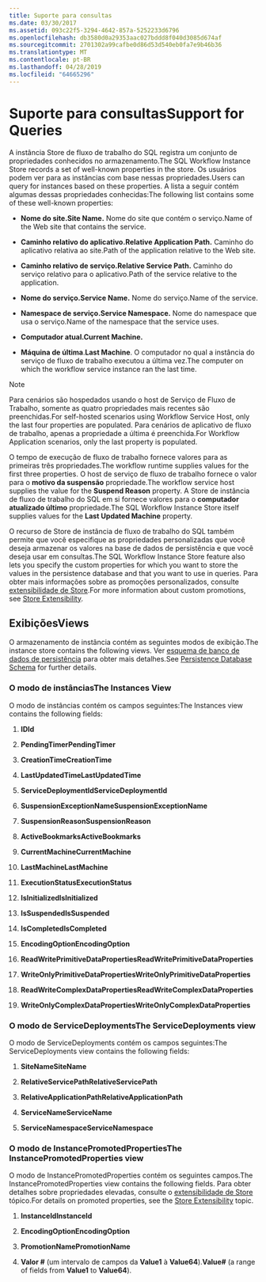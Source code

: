 ```yaml
---
title: Suporte para consultas
ms.date: 03/30/2017
ms.assetid: 093c22f5-3294-4642-857a-5252233d6796
ms.openlocfilehash: db3580d0a29353aac027bddd8f040d3085d674af
ms.sourcegitcommit: 2701302a99cafbe0d86d53d540eb0fa7e9b46b36
ms.translationtype: MT
ms.contentlocale: pt-BR
ms.lasthandoff: 04/28/2019
ms.locfileid: "64665296"
---
```

# <a name="support-for-queries"></a><span data-ttu-id="8b8cc-102">Suporte para consultas</span><span class="sxs-lookup"><span data-stu-id="8b8cc-102">Support for Queries</span></span>
<span data-ttu-id="8b8cc-103">A instância Store de fluxo de trabalho do SQL registra um conjunto de propriedades conhecidos no armazenamento.</span><span class="sxs-lookup"><span data-stu-id="8b8cc-103">The SQL Workflow Instance Store records a set of well-known properties in the store.</span></span> <span data-ttu-id="8b8cc-104">Os usuários podem ver para as instâncias com base nessas propriedades.</span><span class="sxs-lookup"><span data-stu-id="8b8cc-104">Users can query for instances based on these properties.</span></span> <span data-ttu-id="8b8cc-105">A lista a seguir contém algumas dessas propriedades conhecidas:</span><span class="sxs-lookup"><span data-stu-id="8b8cc-105">The following list contains some of these well-known properties:</span></span>  
  
- <span data-ttu-id="8b8cc-106">**Nome do site.**</span><span class="sxs-lookup"><span data-stu-id="8b8cc-106">**Site Name.**</span></span> <span data-ttu-id="8b8cc-107">Nome do site que contém o serviço.</span><span class="sxs-lookup"><span data-stu-id="8b8cc-107">Name of the Web site that contains the service.</span></span>  
  
- <span data-ttu-id="8b8cc-108">**Caminho relativo do aplicativo.**</span><span class="sxs-lookup"><span data-stu-id="8b8cc-108">**Relative Application Path.**</span></span> <span data-ttu-id="8b8cc-109">Caminho do aplicativo relativa ao site.</span><span class="sxs-lookup"><span data-stu-id="8b8cc-109">Path of the application relative to the Web site.</span></span>  
  
- <span data-ttu-id="8b8cc-110">**Caminho relativo de serviço.**</span><span class="sxs-lookup"><span data-stu-id="8b8cc-110">**Relative Service Path.**</span></span> <span data-ttu-id="8b8cc-111">Caminho do serviço relativo para o aplicativo.</span><span class="sxs-lookup"><span data-stu-id="8b8cc-111">Path of the service relative to the application.</span></span>  
  
- <span data-ttu-id="8b8cc-112">**Nome do serviço.**</span><span class="sxs-lookup"><span data-stu-id="8b8cc-112">**Service Name.**</span></span> <span data-ttu-id="8b8cc-113">Nome do serviço.</span><span class="sxs-lookup"><span data-stu-id="8b8cc-113">Name of the service.</span></span>  
  
- <span data-ttu-id="8b8cc-114">**Namespace de serviço.**</span><span class="sxs-lookup"><span data-stu-id="8b8cc-114">**Service Namespace.**</span></span> <span data-ttu-id="8b8cc-115">Nome do namespace que usa o serviço.</span><span class="sxs-lookup"><span data-stu-id="8b8cc-115">Name of the namespace that the service uses.</span></span>  
  
- <span data-ttu-id="8b8cc-116">**Computador atual.**</span><span class="sxs-lookup"><span data-stu-id="8b8cc-116">**Current Machine.**</span></span>  
  
- <span data-ttu-id="8b8cc-117">**Máquina de última**.</span><span class="sxs-lookup"><span data-stu-id="8b8cc-117">**Last Machine**.</span></span> <span data-ttu-id="8b8cc-118">O computador no qual a instância do serviço de fluxo de trabalho executou a última vez.</span><span class="sxs-lookup"><span data-stu-id="8b8cc-118">The computer on which the workflow service instance ran the last time.</span></span>  
  
> [!NOTE]
>  <span data-ttu-id="8b8cc-119">Para cenários são hospedados usando o host de Serviço de Fluxo de Trabalho, somente as quatro propriedades mais recentes são preenchidas.</span><span class="sxs-lookup"><span data-stu-id="8b8cc-119">For self-hosted scenarios using Workflow Service Host, only the last four properties are populated.</span></span> <span data-ttu-id="8b8cc-120">Para cenários de aplicativo de fluxo de trabalho, apenas a propriedade a última é preenchida.</span><span class="sxs-lookup"><span data-stu-id="8b8cc-120">For Workflow Application scenarios, only the last property is populated.</span></span>  
  
 <span data-ttu-id="8b8cc-121">O tempo de execução de fluxo de trabalho fornece valores para as primeiras três propriedades.</span><span class="sxs-lookup"><span data-stu-id="8b8cc-121">The workflow runtime supplies values for the first three properties.</span></span> <span data-ttu-id="8b8cc-122">O host de serviço de fluxo de trabalho fornece o valor para o **motivo da suspensão** propriedade.</span><span class="sxs-lookup"><span data-stu-id="8b8cc-122">The workflow service host supplies the value for the **Suspend Reason** property.</span></span> <span data-ttu-id="8b8cc-123">A Store de instância de fluxo de trabalho do SQL em si fornece valores para o **computador atualizado último** propriedade.</span><span class="sxs-lookup"><span data-stu-id="8b8cc-123">The SQL Workflow Instance Store itself supplies values for the **Last Updated Machine** property.</span></span>  
  
 <span data-ttu-id="8b8cc-124">O recurso de Store de instância de fluxo de trabalho do SQL também permite que você especifique as propriedades personalizadas que você deseja armazenar os valores na base de dados de persistência e que você deseja usar em consultas.</span><span class="sxs-lookup"><span data-stu-id="8b8cc-124">The SQL Workflow Instance Store feature also lets you specify the custom properties for which you want to store the values in the persistence database and that you want to use in queries.</span></span> <span data-ttu-id="8b8cc-125">Para obter mais informações sobre as promoções personalizados, consulte [extensibilidade de Store](store-extensibility.md).</span><span class="sxs-lookup"><span data-stu-id="8b8cc-125">For more information about custom promotions, see [Store Extensibility](store-extensibility.md).</span></span>  
  
## <a name="views"></a><span data-ttu-id="8b8cc-126">Exibições</span><span class="sxs-lookup"><span data-stu-id="8b8cc-126">Views</span></span>  
 <span data-ttu-id="8b8cc-127">O armazenamento de instância contém as seguintes modos de exibição.</span><span class="sxs-lookup"><span data-stu-id="8b8cc-127">The instance store contains the following views.</span></span> <span data-ttu-id="8b8cc-128">Ver [esquema de banco de dados de persistência](persistence-database-schema.md) para obter mais detalhes.</span><span class="sxs-lookup"><span data-stu-id="8b8cc-128">See [Persistence Database Schema](persistence-database-schema.md) for further details.</span></span>  
  
### <a name="the-instances-view"></a><span data-ttu-id="8b8cc-129">O modo de instâncias</span><span class="sxs-lookup"><span data-stu-id="8b8cc-129">The Instances View</span></span>  
 <span data-ttu-id="8b8cc-130">O modo de instâncias contém os campos seguintes:</span><span class="sxs-lookup"><span data-stu-id="8b8cc-130">The Instances view contains the following fields:</span></span>  
  
1. <span data-ttu-id="8b8cc-131">**ID**</span><span class="sxs-lookup"><span data-stu-id="8b8cc-131">**Id**</span></span>  
  
2. <span data-ttu-id="8b8cc-132">**PendingTimer**</span><span class="sxs-lookup"><span data-stu-id="8b8cc-132">**PendingTimer**</span></span>  
  
3. <span data-ttu-id="8b8cc-133">**CreationTime**</span><span class="sxs-lookup"><span data-stu-id="8b8cc-133">**CreationTime**</span></span>  
  
4. <span data-ttu-id="8b8cc-134">**LastUpdatedTime**</span><span class="sxs-lookup"><span data-stu-id="8b8cc-134">**LastUpdatedTime**</span></span>  
  
5. <span data-ttu-id="8b8cc-135">**ServiceDeploymentId**</span><span class="sxs-lookup"><span data-stu-id="8b8cc-135">**ServiceDeploymentId**</span></span>  
  
6. <span data-ttu-id="8b8cc-136">**SuspensionExceptionName**</span><span class="sxs-lookup"><span data-stu-id="8b8cc-136">**SuspensionExceptionName**</span></span>  
  
7. <span data-ttu-id="8b8cc-137">**SuspensionReason**</span><span class="sxs-lookup"><span data-stu-id="8b8cc-137">**SuspensionReason**</span></span>  
  
8. <span data-ttu-id="8b8cc-138">**ActiveBookmarks**</span><span class="sxs-lookup"><span data-stu-id="8b8cc-138">**ActiveBookmarks**</span></span>  
  
9. <span data-ttu-id="8b8cc-139">**CurrentMachine**</span><span class="sxs-lookup"><span data-stu-id="8b8cc-139">**CurrentMachine**</span></span>  
  
10. <span data-ttu-id="8b8cc-140">**LastMachine**</span><span class="sxs-lookup"><span data-stu-id="8b8cc-140">**LastMachine**</span></span>  
  
11. <span data-ttu-id="8b8cc-141">**ExecutionStatus**</span><span class="sxs-lookup"><span data-stu-id="8b8cc-141">**ExecutionStatus**</span></span>  
  
12. <span data-ttu-id="8b8cc-142">**IsInitialized**</span><span class="sxs-lookup"><span data-stu-id="8b8cc-142">**IsInitialized**</span></span>  
  
13. <span data-ttu-id="8b8cc-143">**IsSuspended**</span><span class="sxs-lookup"><span data-stu-id="8b8cc-143">**IsSuspended**</span></span>  
  
14. <span data-ttu-id="8b8cc-144">**IsCompleted**</span><span class="sxs-lookup"><span data-stu-id="8b8cc-144">**IsCompleted**</span></span>  
  
15. <span data-ttu-id="8b8cc-145">**EncodingOption**</span><span class="sxs-lookup"><span data-stu-id="8b8cc-145">**EncodingOption**</span></span>  
  
16. <span data-ttu-id="8b8cc-146">**ReadWritePrimitiveDataProperties**</span><span class="sxs-lookup"><span data-stu-id="8b8cc-146">**ReadWritePrimitiveDataProperties**</span></span>  
  
17. <span data-ttu-id="8b8cc-147">**WriteOnlyPrimitiveDataProperties**</span><span class="sxs-lookup"><span data-stu-id="8b8cc-147">**WriteOnlyPrimitiveDataProperties**</span></span>  
  
18. <span data-ttu-id="8b8cc-148">**ReadWriteComplexDataProperties**</span><span class="sxs-lookup"><span data-stu-id="8b8cc-148">**ReadWriteComplexDataProperties**</span></span>  
  
19. <span data-ttu-id="8b8cc-149">**WriteOnlyComplexDataProperties**</span><span class="sxs-lookup"><span data-stu-id="8b8cc-149">**WriteOnlyComplexDataProperties**</span></span>  
  
### <a name="the-servicedeployments-view"></a><span data-ttu-id="8b8cc-150">O modo de ServiceDeployments</span><span class="sxs-lookup"><span data-stu-id="8b8cc-150">The ServiceDeployments view</span></span>  
 <span data-ttu-id="8b8cc-151">O modo de ServiceDeployments contém os campos seguintes:</span><span class="sxs-lookup"><span data-stu-id="8b8cc-151">The ServiceDeployments view contains the following fields:</span></span>  
  
1. <span data-ttu-id="8b8cc-152">**SiteName**</span><span class="sxs-lookup"><span data-stu-id="8b8cc-152">**SiteName**</span></span>  
  
2. <span data-ttu-id="8b8cc-153">**RelativeServicePath**</span><span class="sxs-lookup"><span data-stu-id="8b8cc-153">**RelativeServicePath**</span></span>  
  
3. <span data-ttu-id="8b8cc-154">**RelativeApplicationPath**</span><span class="sxs-lookup"><span data-stu-id="8b8cc-154">**RelativeApplicationPath**</span></span>  
  
4. <span data-ttu-id="8b8cc-155">**ServiceName**</span><span class="sxs-lookup"><span data-stu-id="8b8cc-155">**ServiceName**</span></span>  
  
5. <span data-ttu-id="8b8cc-156">**ServiceNamespace**</span><span class="sxs-lookup"><span data-stu-id="8b8cc-156">**ServiceNamespace**</span></span>  
  
### <a name="the-instancepromotedproperties-view"></a><span data-ttu-id="8b8cc-157">O modo de InstancePromotedProperties</span><span class="sxs-lookup"><span data-stu-id="8b8cc-157">The InstancePromotedProperties view</span></span>  
 <span data-ttu-id="8b8cc-158">O modo de InstancePromotedProperties contém os seguintes campos.</span><span class="sxs-lookup"><span data-stu-id="8b8cc-158">The InstancePromotedProperties view contains the following fields.</span></span> <span data-ttu-id="8b8cc-159">Para obter detalhes sobre propriedades elevadas, consulte o [extensibilidade de Store](store-extensibility.md) tópico.</span><span class="sxs-lookup"><span data-stu-id="8b8cc-159">For details on promoted properties, see the [Store Extensibility](store-extensibility.md) topic.</span></span>  
  
1. <span data-ttu-id="8b8cc-160">**InstanceId**</span><span class="sxs-lookup"><span data-stu-id="8b8cc-160">**InstanceId**</span></span>  
  
2. <span data-ttu-id="8b8cc-161">**EncodingOption**</span><span class="sxs-lookup"><span data-stu-id="8b8cc-161">**EncodingOption**</span></span>  
  
3. <span data-ttu-id="8b8cc-162">**PromotionName**</span><span class="sxs-lookup"><span data-stu-id="8b8cc-162">**PromotionName**</span></span>  
  
4. <span data-ttu-id="8b8cc-163">**Valor #** (um intervalo de campos da **Value1** à **Value64**).</span><span class="sxs-lookup"><span data-stu-id="8b8cc-163">**Value#** (a range of fields from **Value1** to **Value64**).</span></span>
